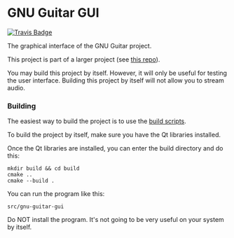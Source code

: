 GNU Guitar GUI
==============

[![Travis Badge](https://travis-ci.org/gnu-guitar/gnu-guitar-qt.svg?branch=master)](https://travis-ci.org/gnu-guitar/gnu-guitar-qt)

The graphical interface of the GNU Guitar project.

This project is part of a larger project (see [this repo](https://github.com/gnu-guitar/gnu-guitar)).

You may build this project by itself. However, it will only be useful for
testing the user interface. Building this project by itself will not allow you
to stream audio.

### Building

The easiest way to build the project is to use the [build scripts](https://github.com/gnu-guitar/gnu-guitar).

To build the project by itself, make sure you have the Qt libraries installed.

Once the Qt libraries are installed, you can enter the build directory and do
this:

```
mkdir build && cd build
cmake ..
cmake --build .
```

You can run the program like this:

```
src/gnu-guitar-gui
```

Do NOT install the program. It's not going to be very useful on your system by itself.

